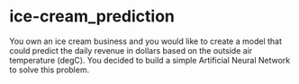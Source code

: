 # ice-cream_prediction
You own an ice cream business and you would like to create a model that could predict the daily revenue in dollars based on the outside air temperature (degC). You decided to build a simple Artificial Neural Network to solve this problem.

